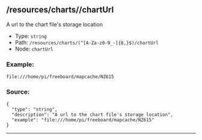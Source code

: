 ## /resources/charts/<RegExp>/chartUrl

A url to the chart file's storage location

* Type: `string`
* Path: `/resources/charts/(^[A-Za-z0-9_-]{8,}$)/chartUrl`
* Node: `chartUrl`

### Example:
```
file:///home/pi/freeboard/mapcache/NZ615
```

### Source:
```
{
  "type": "string",
  "description": "A url to the chart file's storage location",
  "example": "file:///home/pi/freeboard/mapcache/NZ615"
}
```

---
